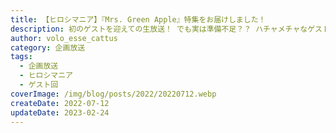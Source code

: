 ```yaml
---
title: 【ヒロシマニア】『Mrs. Green Apple』特集をお届けしました！
description: 初のゲストを迎えての生放送！ でも実は準備不足？？ ハチャメチャなゲストとの舞台裏をお伝えします！
author: volo_esse_cattus
category: 企画放送
tags:
  - 企画放送
  - ヒロシマニア
  - ゲスト回
coverImage: /img/blog/posts/2022/20220712.webp
createDate: 2022-07-12
updateDate: 2023-02-24
---
```

